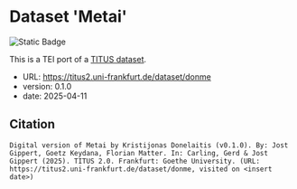 # Dataset 'Metai'

![Static Badge](https://img.shields.io/badge/TEI_validation-passing-green)

This is a TEI port of a [TITUS dataset](http://titus.uni-frankfurt.de/texte/etcs/balt/lit/donelait/donmetai/donme.htm).

* URL: https://titus2.uni-frankfurt.de/dataset/donme
* version: 0.1.0
* date: 2025-04-11

## Citation
```
Digital version of Metai by Kristijonas Donelaitis (v0.1.0). By: Jost Gippert, Goetz Keydana, Florian Matter. In: Carling, Gerd & Jost Gippert (2025). TITUS 2.0. Frankfurt: Goethe University. (URL: https://titus2.uni-frankfurt.de/dataset/donme, visited on <insert date>)
```
